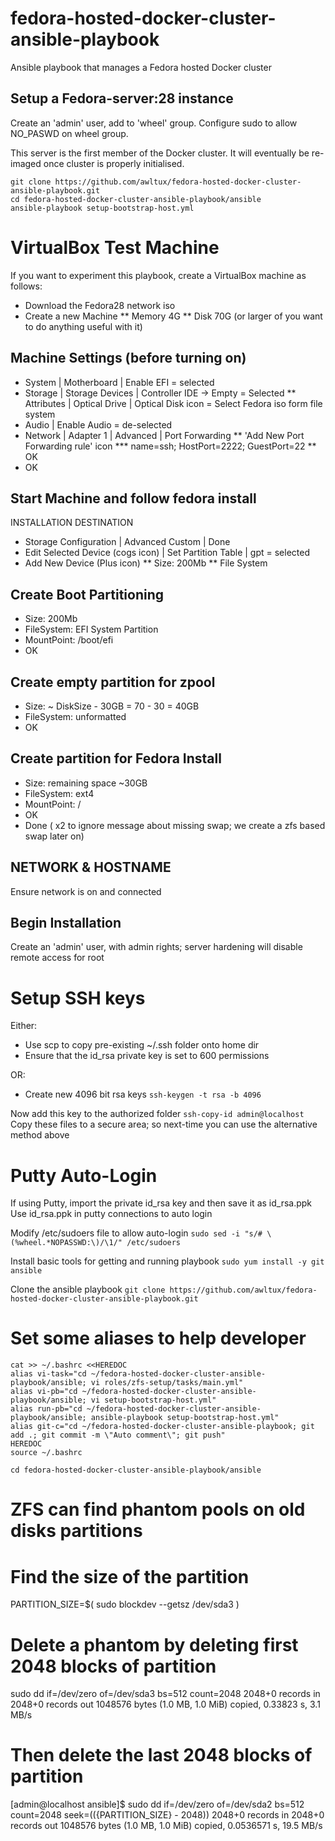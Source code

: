 # fedora-hosted-docker-cluster-ansible-playbook
Ansible playbook that manages a Fedora hosted Docker cluster

## Setup a Fedora-server:28 instance

Create an 'admin' user, add to 'wheel' group.
Configure sudo to allow NO_PASWD on wheel group.   

This server is the first member of the Docker cluster.
It will eventually be re-imaged once cluster is properly initialised.

```
git clone https://github.com/awltux/fedora-hosted-docker-cluster-ansible-playbook.git
cd fedora-hosted-docker-cluster-ansible-playbook/ansible
ansible-playbook setup-bootstrap-host.yml
```

# VirtualBox Test Machine
If you want to experiment this playbook, create a VirtualBox machine as follows:
* Download the Fedora28 network iso
* Create a new Machine
** Memory 4G
** Disk 70G (or larger of you want to do anything useful with it)

## Machine Settings (before turning on)
* System | Motherboard | Enable EFI = selected
* Storage | Storage Devices | Controller IDE -> Empty = Selected
** Attributes | Optical Drive | Optical Disk icon = Select Fedora iso form file system
* Audio | Enable Audio = de-selected
* Network | Adapter 1 | Advanced | Port Forwarding
** 'Add New Port Forwarding rule' icon
*** name=ssh; HostPort=2222; GuestPort=22
** OK
* OK

## Start Machine and follow fedora install
INSTALLATION DESTINATION
* Storage Configuration | Advanced Custom | Done
* Edit Selected Device (cogs icon) | Set Partition Table | gpt = selected
* Add New Device (Plus icon)
** Size: 200Mb
**  File System

## Create Boot Partitioning
* Size: 200Mb
* FileSystem: EFI System Partition
* MountPoint: /boot/efi
* OK
	
## Create empty partition for zpool
* Size: ~ DiskSize - 30GB = 70 - 30 = 40GB
* FileSystem: unformatted
* OK
 
## Create partition for Fedora Install
* Size: remaining space ~30GB
* FileSystem: ext4
* MountPoint: /
* OK
* Done ( x2 to ignore message about missing swap; we create a zfs based swap later on)

## NETWORK & HOSTNAME
Ensure network is on and connected

## Begin Installation
Create an 'admin' user, with admin rights; server hardening will disable remote access for root


# Setup SSH keys
Either:
* Use scp to copy pre-existing ~/.ssh folder onto home dir 
* Ensure that the id_rsa private key is set to 600 permissions 

OR:
* Create new 4096 bit rsa keys
    ```ssh-keygen -t rsa -b 4096```

Now add this key to the authorized folder
    ```ssh-copy-id admin@localhost```
Copy these files to a secure area; so next-time you can use the alternative method above

# Putty Auto-Login
If using Putty, import the private id_rsa key and then save it as id_rsa.ppk
Use id_rsa.ppk in putty connections to auto login 

Modify /etc/sudoers file to allow auto-login
    ```sudo sed -i "s/# \(%wheel.*NOPASSWD:\)/\1/" /etc/sudoers```
	
Install basic tools for getting and running playbook
    ```sudo yum install -y git ansible```

Clone the ansible playbook
    ```git clone https://github.com/awltux/fedora-hosted-docker-cluster-ansible-playbook.git```

# Set some aliases to help developer
```
cat >> ~/.bashrc <<HEREDOC
alias vi-task="cd ~/fedora-hosted-docker-cluster-ansible-playbook/ansible; vi roles/zfs-setup/tasks/main.yml"
alias vi-pb="cd ~/fedora-hosted-docker-cluster-ansible-playbook/ansible; vi setup-bootstrap-host.yml"
alias run-pb="cd ~/fedora-hosted-docker-cluster-ansible-playbook/ansible; ansible-playbook setup-bootstrap-host.yml"
alias git-c="cd ~/fedora-hosted-docker-cluster-ansible-playbook; git add .; git commit -m \"Auto comment\"; git push"
HEREDOC
source ~/.bashrc
	
cd fedora-hosted-docker-cluster-ansible-playbook/ansible
```


# ZFS can find phantom pools on old disks partitions

# Find the size of the partition 
PARTITION_SIZE=$( sudo blockdev --getsz /dev/sda3 )
# Delete a phantom by deleting first 2048 blocks of partition 
sudo dd if=/dev/zero of=/dev/sda3 bs=512 count=2048
2048+0 records in
2048+0 records out
1048576 bytes (1.0 MB, 1.0 MiB) copied, 0.33823 s, 3.1 MB/s
# Then delete the last 2048 blocks of partition 
[admin@localhost ansible]$ sudo dd if=/dev/zero of=/dev/sda2 bs=512 count=2048 seek=$((${PARTITION_SIZE} - 2048))
2048+0 records in
2048+0 records out
1048576 bytes (1.0 MB, 1.0 MiB) copied, 0.0536571 s, 19.5 MB/s
